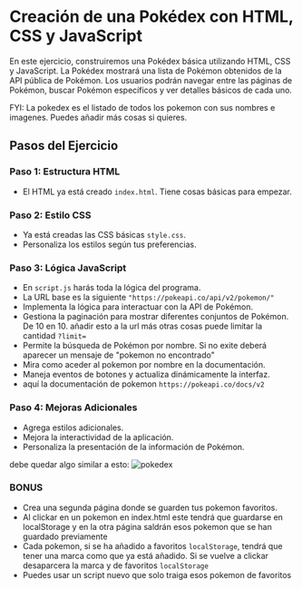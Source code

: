 # Creación de una Pokédex con HTML, CSS y JavaScript

En este ejercicio, construiremos una Pokédex básica utilizando HTML, CSS y JavaScript. La Pokédex mostrará una lista de Pokémon obtenidos de la API pública de Pokémon. Los usuarios podrán navegar entre las páginas de Pokémon, buscar Pokémon específicos y ver detalles básicos de cada uno.

FYI: La pokedex es el listado de todos los pokemon con sus nombres e imagenes. Puedes añadir más cosas si quieres.

## Pasos del Ejercicio

### Paso 1: Estructura HTML
- El HTML ya está creado `index.html`. Tiene cosas básicas para empezar.

### Paso 2: Estilo CSS
- Ya está creadas las CSS básicas `style.css`.
- Personaliza los estilos según tus preferencias.

### Paso 3: Lógica JavaScript
- En `script.js` harás toda la lógica del programa.
- La URL base es la siguiente `"https://pokeapi.co/api/v2/pokemon/"`
- Implementa la lógica para interactuar con la API de Pokémon.
- Gestiona la paginación para mostrar diferentes conjuntos de Pokémon. De 10 en 10. añadir esto a la url más otras cosas puede limitar la cantidad `?limit=`
- Permite la búsqueda de Pokémon por nombre. Si no exite deberá aparecer un mensaje de "pokemon no encontrado"
- Mira como aceder al pokemon por nombre en la documentación.
- Maneja eventos de botones y actualiza dinámicamente la interfaz.
- aquí la documentación de pokemon `https://pokeapi.co/docs/v2`

### Paso 4: Mejoras Adicionales
- Agrega estilos adicionales.
- Mejora la interactividad de la aplicación.
- Personaliza la presentación de la información de Pokémon.

debe quedar algo similar a esto:
![pokedex](./assets/img/pokedex.png)

### BONUS
- Crea una segunda página donde se guarden tus pokemon favoritos.
- Al clickar en un pokemon en index.html este tendrá que guardarse en localStorage y en la otra página saldrán esos pokemon que se han guardado previamente
- Cada pokemon, si se ha añadido a favoritos `localStorage`, tendrá que tener una marca como que ya está añadido. Si se vuelve a clickar desaparcera la marca y de favoritos `localStorage`
- Puedes usar un script nuevo que solo traiga esos pokemon de favoritos